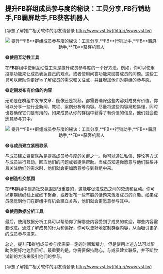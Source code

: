 ## **提升**FB**群组成员参与度的秘诀：工具分享,**FB**行销助手,**FB**霸屏助手,**FB**获客机器人**

[😍想了解推广相关软件的朋友请登录 http://www.vst.tw](http://www.vst.tw)

 <center><img src="https://vst.tw/MP4/tuiguang/png/8.png" alt="提升**FB**群组成员参与度的秘诀：工具分享,**FB**行销助手,**FB**霸屏助手,**FB**获客机器人"></center>

**😄使用互动性工具**

在**FB**群组中使用互动性工具是提升成员参与度的一个好方法。例如，你可以使用投票功能来让成员表达自己的观点，或者使用问答功能来回答成员的问题。这些工具可以帮助你更好地了解成员的需求和关注点，并且增加他们对群组的参与感。

**😄定期发布有价值的内容**

无论是在群组中发布文章、图像还是视频，都需要确保这些内容对成员有价值。你可以分享一些行业新闻、教程、案例分析等内容。尽量将这些内容简短易懂，同时也要确保它们是有用的。如果成员从你的群组中获得了有价值的信息，他们就会更愿意参与其中。

 <center><img src="https://vst.tw/MP4/tuiguang/png/2.png" alt="提升**FB**群组成员参与度的秘诀：工具分享,**FB**行销助手,**FB**霸屏助手,**FB**获客机器人"></center>

**😄与成员建立紧密联系**

与成员建立紧密联系是提高成员参与度的关键之一。你可以通过私信、评论等方式与成员进行互动，回应他们的问题或者提供帮助。当成员知道你愿意与他们联系并且关注他们的需求时，他们就会更加愿意参与到群组中来。

**😄创造社交氛围**

在**FB**群组中创造社交氛围是很重要的，这能够促进成员之间的交流和互动。你可以定期组织线上或线下聚会，或者发布一些有趣的话题来激发成员的兴趣。如果成员感觉到他们在群组中有机会建立关系，他们就会更愿意参与其中。

**😄使用数据分析工具**

最后，使用数据分析工具可以帮助你了解哪些内容受到了成员的欢迎，哪些内容需要改进。通过了解成员的行为和偏好，你可以更好地定制群组内容，从而吸引更多的成员参与进来。

总之，提升**FB**群组成员参与度需要一定的时间和精力，但是使用上述方法可以帮助你更好地达到目标。最重要的是，你需要保持耐心，与成员建立联系，并不断尝试新的方法来吸引他们的参与。

[😍想了解推广相关软件的朋友请登录 http://www.vst.tw](http://www.vst.tw)



